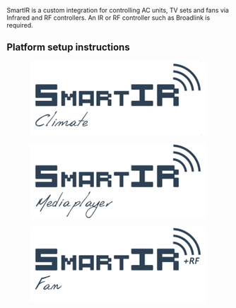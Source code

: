 SmartIR is a custom integration for controlling AC units, TV sets and fans via Infrared and RF controllers. An IR or RF controller such as Broadlink is required.

## **Platform setup instructions**
<p align="center">
  <a href="https://github.com/smartHomeHub/SmartIR/blob/master/docs/CLIMATE.md"><img src="https://raw.githubusercontent.com/smartHomeHub/SmartIR/master/docs/assets/smartir_climate.png" width="400" alt="SmartIR Climate"></a>
</p>

<p align="center">
  <a href="https://github.com/smartHomeHub/SmartIR/blob/master/docs/MEDIA_PLAYER.md"><img src="https://raw.githubusercontent.com/smartHomeHub/SmartIR/master/docs/assets/smartir_mediaplayer.png" width="400" alt="SmartIR Media Player"></a>
</p>

<p align="center">
  <a href="https://github.com/smartHomeHub/SmartIR/blob/master/docs/FAN.md"><img src="https://raw.githubusercontent.com/smartHomeHub/SmartIR/master/docs/assets/smartir_fan.png" width="400" alt="SmartIR Media Player"></a>
</p>
